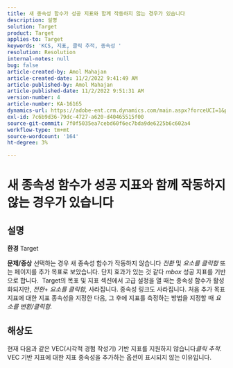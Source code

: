 ```yaml
---
title: 새 종속성 함수가 성공 지표와 함께 작동하지 않는 경우가 있습니다
description: 설명
solution: Target
product: Target
applies-to: Target
keywords: 'KCS, 지표, 클릭 추적, 종속성 '
resolution: Resolution
internal-notes: null
bug: false
article-created-by: Amol Mahajan
article-created-date: 11/2/2022 9:41:49 AM
article-published-by: Amol Mahajan
article-published-date: 11/2/2022 9:51:31 AM
version-number: 4
article-number: KA-16165
dynamics-url: https://adobe-ent.crm.dynamics.com/main.aspx?forceUCI=1&pagetype=entityrecord&etn=knowledgearticle&id=cc51a58e-925a-ed11-9561-6045bd006a22
exl-id: 7c6b9d36-79dc-4727-a620-d40465515f00
source-git-commit: 7f0f5035ea7cebd60f6ec7bda9de6225b6c602a4
workflow-type: tm+mt
source-wordcount: '164'
ht-degree: 3%

---
```


# 새 종속성 함수가 성공 지표와 함께 작동하지 않는 경우가 있습니다

## 설명

<b>환경</b>
Target


<b>문제/증상</b>
선택하는 경우 새 종속성 함수가 작동하지 않습니다 *전환* 및 *요소를 클릭함* 또는 페이지를 추가 목표로 보았습니다. 단지 효과가 있는 것 같다 *mbox* 성공 지표를 기반으로 합니다. 
Target의 목표 및 지표 섹션에서 고급 설정을 열 때는 종속성 함수가 활성화되지만, *전환*+ *요소를 클릭함,* 사라집니다. 종속성 링크도 사라집니다. 처음 추가 목표 지표에 대한 지표 종속성을 지정한 다음, 그 후에 지표를 측정하는 방법을 지정할 때 *요소를 변환/클릭함.*


## 해상도


현재 다음과 같은 VEC(시각적 경험 작성기) 기반 지표를 지원하지 않습니다&#x200B;*클릭 추적*. VEC 기반 지표에 대한 지표 종속성을 추가하는 옵션이 표시되지 않는 이유입니다.

